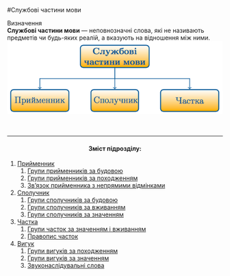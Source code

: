 #Службовi частини мови

<div class="eoz-wrap">
<span class="eoz">Визначення</span>
<div class="eoz-text">
<strong>Службовi частини мови</strong> — неповнозначнi слова, якi не називають предметiв чи будь-яких реалiй, а вказують на вiдношення мiж ними.
</div>
</div>


<div class="center">
<img src="../pics/11/1.png" width="600px" class="center"/>
</div>
<br>

<br>
<hr>
<center><h4>Зміст підрозділу:</h4></center>


   1. [Прийменник](11/priymennik.md)
        1. [Групи прийменникiв за будовою](11/grupi_priymennikiv_za_budovoyu.md)
        2. [Групи прийменникiв за походженням](11/grupi_priymennikiv_za_pohodjennyam.md)
        3. [Зв’язок прийменника з непрямими вiдмiнками](11/znyazok_priymennika_z_nepryamimi_vidminkami_imennika.md)
   2. [Сполучник](11/spoluchnik.md)
        1. [Групи сполучникiв за будовою](11/grupi_spoluchnikiv_za_budovoyu.md)
        2. [Групи сполучникiв за вживанням](11/grupi_spoluchnikiv_za_vjivannyam.md)
        3. [Групи сполучникiв за значенням](11/grupi_spoluchnikiv_za_znachennyam.md)
   3. [Частка](11/chastka.md)
        1. [Групи часток за значенням i вживанням](11/grupi_chastok_za_znachennyam_i_vjivannyam.md)
        2. [Правопис часток](11/pravopis_chastok.md)
   4. [Вигук](11/viguk.md)
        1. [Групи вигукiв за походженням](11/grupi_vigukiv_za_pohodjennyam.md)
        2. [Групи вигукiв за значенням](11/grupi_vigukiv_za_znachennyam.md)
        3. [Звуконаслiдувальнi слова](11/zvukonasliduvalni_slova.md)